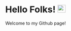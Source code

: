 # Hello Folks! <img src="https://media.giphy.com/media/hvRJCLFzcasrR4ia7z/giphy.gif" width="25px">

Welcome to my Github page!


